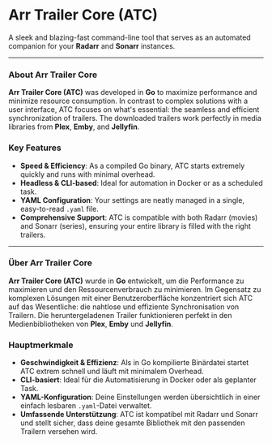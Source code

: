 # Arr Trailer Core (ATC)

A sleek and blazing-fast command-line tool that serves as an automated companion for your **Radarr** and **Sonarr** instances.

---

### About Arr Trailer Core

**Arr Trailer Core (ATC)** was developed in **Go** to maximize performance and minimize resource consumption. In contrast to complex solutions with a user interface, ATC focuses on what's essential: the seamless and efficient synchronization of trailers. The downloaded trailers work perfectly in media libraries from **Plex**, **Emby**, and **Jellyfin**.

### Key Features

* **Speed & Efficiency**: As a compiled Go binary, ATC starts extremely quickly and runs with minimal overhead.
* **Headless & CLI-based**: Ideal for automation in Docker or as a scheduled task.
* **YAML Configuration**: Your settings are neatly managed in a single, easy-to-read `.yaml` file.
* **Comprehensive Support**: ATC is compatible with both Radarr (movies) and Sonarr (series), ensuring your entire library is filled with the right trailers.

---

### Über Arr Trailer Core

**Arr Trailer Core (ATC)** wurde in **Go** entwickelt, um die Performance zu maximieren und den Ressourcenverbrauch zu minimieren. Im Gegensatz zu komplexen Lösungen mit einer Benutzeroberfläche konzentriert sich ATC auf das Wesentliche: die nahtlose und effiziente Synchronisation von Trailern. Die heruntergeladenen Trailer funktionieren perfekt in den Medienbibliotheken von **Plex**, **Emby** und **Jellyfin**.

### Hauptmerkmale

* **Geschwindigkeit & Effizienz**: Als in Go kompilierte Binärdatei startet ATC extrem schnell und läuft mit minimalem Overhead.
* **CLI-basiert**: Ideal für die Automatisierung in Docker oder als geplanter Task.
* **YAML-Konfiguration**: Deine Einstellungen werden übersichtlich in einer einfach lesbaren `.yaml`-Datei verwaltet.
* **Umfassende Unterstützung**: ATC ist kompatibel mit Radarr und Sonarr und stellt sicher, dass deine gesamte Bibliothek mit den passenden Trailern versehen wird.
